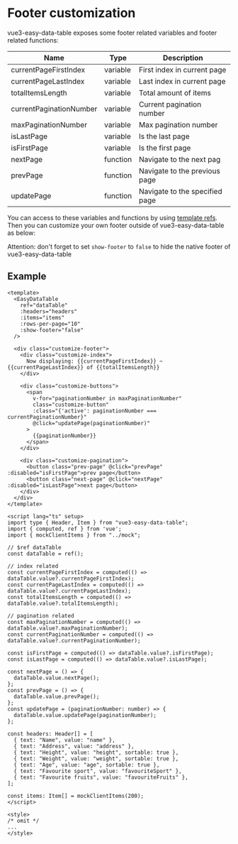 # Footer customization

vue3-easy-data-table exposes some footer related variables and footer related functions:

| Name | Type |  Description |
| -------- | ----------- | ---- |
| currentPageFirstIndex | variable | First index in current page |
| currentPageLastIndex | variable | Last index in current page |
| totalItemsLength | variable | Total amount of items |
| currentPaginationNumber | variable | Current pagination number |
| maxPaginationNumber | variable |Max pagination number |
| isLastPage | variable | Is the last page |
| isFirstPage | variable | Is the first page |
| nextPage | function | Navigate to the next pag |
| prevPage | function | Navigate to the previous page |
| updatePage | function | Navigate to the specified page |

You can access to these variables and functions by using [template refs](https://vuejs.org/guide/essentials/template-refs.html).
Then you can customize your own footer outside of vue3-easy-data-table as below:

Attention: don't forget to set `show-footer` to `false` to hide the native footer of vue3-easy-data-table
## Example 

```vue
<template>
  <EasyDataTable
    ref="dataTable"
    :headers="headers"
    :items="items"
    :rows-per-page="10"
    :show-footer="false"
  />
  
  <div class="customize-footer">
    <div class="customize-index">
      Now displaying: {{currentPageFirstIndex}} ~ {{currentPageLastIndex}} of {{totalItemsLength}}
    </div>
  
    <div class="customize-buttons">
      <span
        v-for="paginationNumber in maxPaginationNumber"
        class="customize-button"
        :class="{'active': paginationNumber === currentPaginationNumber}"
        @click="updatePage(paginationNumber)"
      >
        {{paginationNumber}}
      </span>
    </div>
  
    <div class="customize-pagination">
      <button class="prev-page" @click="prevPage" :disabled="isFirstPage">prev page</button>
      <button class="next-page" @click="nextPage" :disabled="isLastPage">next page</button>
    </div>
  </div>
</template>

<script lang="ts" setup>
import type { Header, Item } from "vue3-easy-data-table";
import { computed, ref } from 'vue';
import { mockClientItems } from "../mock";

// $ref dataTable
const dataTable = ref();

// index related
const currentPageFirstIndex = computed(() => dataTable.value?.currentPageFirstIndex);
const currentPageLastIndex = computed(() => dataTable.value?.currentPageLastIndex);
const totalItemsLength = computed(() => dataTable.value?.totalItemsLength);

// pagination related
const maxPaginationNumber = computed(() => dataTable.value?.maxPaginationNumber);
const currentPaginationNumber = computed(() => dataTable.value?.currentPaginationNumber);

const isFirstPage = computed(() => dataTable.value?.isFirstPage);
const isLastPage = computed(() => dataTable.value?.isLastPage);

const nextPage = () => {
  dataTable.value.nextPage();
};
const prevPage = () => {
  dataTable.value.prevPage();
};
const updatePage = (paginationNumber: number) => {
  dataTable.value.updatePage(paginationNumber);
};

const headers: Header[] = [
  { text: "Name", value: "name" },
  { text: "Address", value: "address" },
  { text: "Height", value: "height", sortable: true },
  { text: "Weight", value: "weight", sortable: true },
  { text: "Age", value: "age", sortable: true },
  { text: "Favourite sport", value: "favouriteSport" },
  { text: "Favourite fruits", value: "favouriteFruits" },
];

const items: Item[] = mockClientItems(200);
</script>

<style>
/* omit */
...
</style>
```

<FooterCustomization/>